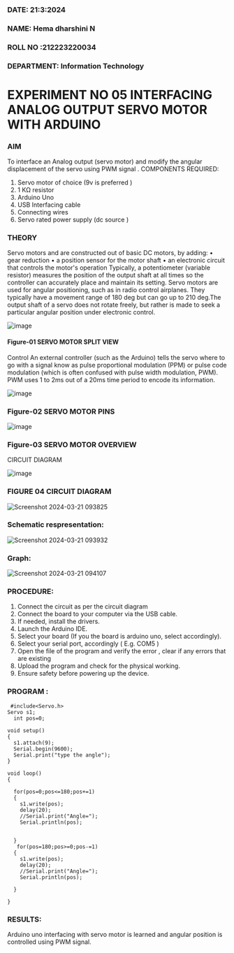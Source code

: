 ###  DATE: 21:3:2024

###  NAME: Hema dharshini N
###  ROLL NO :212223220034
###  DEPARTMENT: Information Technology


# EXPERIMENT NO 05 INTERFACING ANALOG OUTPUT SERVO MOTOR WITH ARDUINO

### AIM
To interface an Analog output (servo motor) and modify the angular displacement of the servo using PWM signal .
COMPONENTS REQUIRED:
1.	Servo motor of choice (9v is preferred )
2.	1 KΩ resistor 
3.	Arduino Uno 
4.	USB Interfacing cable 
5.	Connecting wires 
6.	Servo rated power supply (dc source )


### THEORY
Servo motors and are constructed out of basic DC motors, by adding:
•	 gear reduction
•	 a position sensor for the motor shaft
•	 an electronic circuit that controls the motor's operation
Typically, a potentiometer (variable resistor) measures the position of the output shaft at all times so the controller can accurately place and maintain its setting.
Servo motors are used for angular positioning, such as in radio control airplanes.  They typically have a movement range of 180 deg but can go up to 210 deg.The output shaft of a servo does not rotate freely, but rather is made to seek a particular angular position under electronic control. 


![image](https://user-images.githubusercontent.com/36288975/163544439-1f477927-fcd4-42f0-9ce4-c863fdbf1210.png)



#### Figure-01 SERVO MOTOR SPLIT VIEW 
Control 
An external controller (such as the Arduino) tells the servo where to go with a signal know as pulse proportional modulation (PPM) or pulse code modulation (which is often confused with pulse width modulation, PWM). PWM uses 1 to 2ms out of a 20ms time period to encode its information.
 
 
 ![image](https://user-images.githubusercontent.com/36288975/163544482-3027136f-7135-4f3d-a23f-8dc2fe04194d.png)

### Figure-02 SERVO MOTOR PINS

 ![image](https://user-images.githubusercontent.com/36288975/163544513-ca497421-e6ba-4f91-871f-5cfba77f22a8.png)


### Figure-03 SERVO MOTOR OVERVIEW 

 


 





CIRCUIT DIAGRAM
 
 
 ![image](https://user-images.githubusercontent.com/36288975/163544618-6eb8a7b5-7f1a-428a-8d9f-fd899b145efb.png)

### FIGURE 04 CIRCUIT DIAGRAM
![Screenshot 2024-03-21 093825](https://github.com/hema-dharshini5/EXPERIMENT-NO--05-INTERFACING-ANALOG-OUTPUT-SERVO-MOTOR-WITH-ARDUINO-/assets/147117728/3479be53-6ef0-4fc1-84c0-968789527090)

### Schematic respresentation:
![Screenshot 2024-03-21 093932](https://github.com/hema-dharshini5/EXPERIMENT-NO--05-INTERFACING-ANALOG-OUTPUT-SERVO-MOTOR-WITH-ARDUINO-/assets/147117728/185d6746-6814-44c9-ba12-dbd56e6d534d)

### Graph:
![Screenshot 2024-03-21 094107](https://github.com/hema-dharshini5/EXPERIMENT-NO--05-INTERFACING-ANALOG-OUTPUT-SERVO-MOTOR-WITH-ARDUINO-/assets/147117728/8fe7e2a0-c564-403d-a754-40ccc5d27182)


### PROCEDURE:
1.	Connect the circuit as per the circuit diagram 
2.	Connect the board to your computer via the USB cable.
3.	If needed, install the drivers.
4.	Launch the Arduino IDE.
5.	Select your board (If you the board is arduino uno, select accordingly).
6.	Select your serial port, accordingly ( E.g. COM5 )
7.	Open the file of the program  and verify the error , clear if any errors that are existing 
8.	Upload the program and check for the physical working. 
9.	Ensure safety before powering up the device.


### PROGRAM :
```
 #include<Servo.h>
Servo s1;
  int pos=0;

void setup()
{
  s1.attach(9);
  Serial.begin(9600);
  Serial.print("type the angle");
}

void loop()
{
  
  for(pos=0;pos<=180;pos+=1)
  {
    s1.write(pos);
    delay(20);
    //Serial.print("Angle=");
    Serial.println(pos);
   
        
  }
   for(pos=180;pos>=0;pos-=1)
  {
    s1.write(pos);
    delay(20);
    //Serial.print("Angle=");
    Serial.println(pos);
       
  }
  
}

```

### RESULTS: 
Arduino uno interfacing with servo motor is learned and angular position is controlled using PWM signal.
